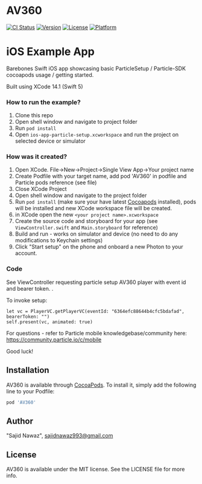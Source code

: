 # AV360

[![CI Status](https://img.shields.io/travis/sajidnawaz993/AV360.svg?style=flat)](https://travis-ci.org/sajidnawaz993@gmail.com/AV360)
[![Version](https://img.shields.io/cocoapods/v/AV360.svg?style=flat)](https://cocoapods.org/pods/AV360)
[![License](https://img.shields.io/cocoapods/l/AV360.svg?style=flat)](https://cocoapods.org/pods/AV360)
[![Platform](https://img.shields.io/cocoapods/p/AV360.svg?style=flat)](https://cocoapods.org/pods/AV360)

# iOS Example App

Barebones Swift iOS app showcasing basic ParticleSetup / Particle-SDK cocoapods usage / getting started.

Built using XCode 14.1 (Swift 5)

### How to run the example?

1. Clone this repo
1. Open shell window and navigate to project folder
1. Run `pod install`
1. Open `ios-app-particle-setup.xcworkspace` and run the project on selected device or simulator

### How was it created?

1. Open XCode. File->New->Project->Single View App->Your project name
1. Create Podfile with your target name, add pod 'AV360' in podfile and Particle pods reference (see file)
1. Close XCode Project
1. Open shell window and navigate to the project folder
1. Run `pod install` (make sure your have latest [Cocoapods](https://guides.cocoapods.org/using/getting-started.html#installation)  installed), pods will be installed and new XCode workspace file will be created.
1. in XCode open the new `<your project name>.xcworkspace`
1. Create the source code and storyboard for your app (see `ViewController.swift` and `Main.storyboard` for reference)
1. Build and run - works on simulator and device (no need to do any modifications to Keychain settings)
1. Click "Start setup" on the phone and onboard a new Photon to your account.

### Code

See ViewController requesting particle setup AV360 player with event id and bearer token.
.

To invoke setup:

```
let vc = PlayerVC.getPlayerVC(eventId: "6364efc88644b4cfc5bdafad", bearerToken: "")
self.present(vc, animated: true)

```

For questions - refer to Particle mobile knowledgebase/community here: https://community.particle.io/c/mobile

Good luck!

## Installation

AV360 is available through [CocoaPods](https://cocoapods.org). To install
it, simply add the following line to your Podfile:

```ruby
pod 'AV360'
```

## Author

"Sajid Nawaz", sajidnawaz993@gmail.com

## License

AV360 is available under the MIT license. See the LICENSE file for more info.
